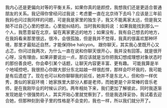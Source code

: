 我内心还是更偏向对等的平衡关系，如果你真的是颜控，我想我们还是更适合普通朋友的关系。我记得你曾经问过我说：考虑要一直在北京待下去吗？应该是三年前我妈也问过我同样的问题，可是我是家里的独生子，我又不能离家太远，但是我又拗不过自己心里的想法，心里挺纠结的。当时我和我妈说 ：如果我能找到那么一个人，我愿意留在北京，留在离家更近的地方；如果没有，我有自己想去的地方，在我妈看来那里很远，很冷，会很孤独，但是我并不觉得，我真的很喜欢那种环境，那里才最贴近自然，才能保持be halcyon。
跟你聊天，其实我心里既开心又忐忑，你问过我两次，为什么一直在说和你聊天很开心，我并没有回答。就是很开心呀，没有理由，如果非要说出一点，那应该就是当你把我幻想成理想对象状态时的那份善良吧，你会牵引某个话题，让聊天内容更丰富、更有趣。
可能我算是半个地域控吧，我很担心你跟大部分东北姑娘一样很彪悍，那样会吓坏我的，我可能是有后遗症了。现在也可以和你聊聊我的前任，她并不是东北人，但和你一样优秀，类似的家庭环境：她家族里大部分人都是老师，而她更是个非常棒的音乐老师，是在我刚毕业的时候认识的。两年相处下来，我们更加了解彼此，同时我逐渐发现她是个很强势的人，其实开始心里就觉察到了，但是我选择妥协，我试着去迎合她，但那种刻到骨子里的性格是不会变的，我也一样，所以我们就分开了。